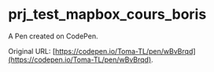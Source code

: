 # prj_test_mapbox_cours_boris

A Pen created on CodePen.

Original URL: [https://codepen.io/Toma-TL/pen/wBvBrqd](https://codepen.io/Toma-TL/pen/wBvBrqd).

